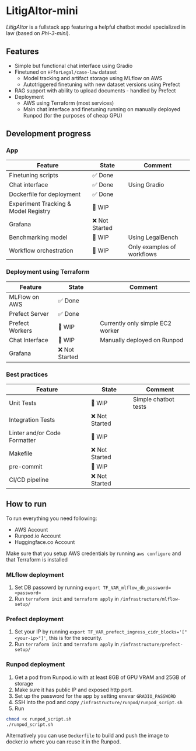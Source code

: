 # LitigAItor-mini

_LitigAItor_ is a fullstack app featuring a helpful chatbot model specialized in law (based on _Phi-3-mini_).

## Features

- Simple but functional chat interface using Gradio
- Finetuned on `HFforLegal/case-law` dataset
  - Model tracking and artifact storage using MLflow on AWS
  - Autotriggered finetuning with new dataset versions using Prefect
- RAG support with ability to upload documents - handled by Prefect
- Deployment
  - AWS using Terraform (most services)
  - Main chat interface and finetuning running on manually deployed Runpod (for the purposes of cheap GPU)


## Development progress

### App
| Feature         | State   | Comment                        |
|-----------------|---------|--------------------------------|
| Finetuning scripts      | ✅ Done | |
| Chat interface       | ✅ Done  | Using Gradio     |
|Dockerfile for deployment| ✅ Done | | 
| Experiment Tracking & Model Registry |  🚧 WIP | | 
| Grafana  | ❌ Not Started  |
| Benchmarking model | 🚧 WIP | Using LegalBench |
|Workflow orchestration| 🚧 WIP | Only examples of workflows |


### Deployment using Terraform
| Feature         | State   | Comment                        |
|-----------------|---------|--------------------------------|
| MLFlow on AWS     | ✅ Done | |
| Prefect Server | ✅ Done | |
| Prefect Workers       | 🚧 WIP   | Currently only simple EC2 worker   |
| Chat Interface | 🚧 WIP | Manually deployed on Runpod |
| Grafana | ❌ Not Started | | 


### Best practices
| Feature         | State   | Comment                        |
|-----------------|---------|--------------------------------|
|Unit Tests| 🚧 WIP | Simple chatbot tests |
| Integration Tests| ❌ Not Started  | |
| Linter and/or Code Formatter |🚧 WIP | |  
| Makefile| ❌ Not Started   | |
| pre-commit | 🚧 WIP | |
| CI/CD pipeline | ❌ Not Started | | 

## How to run

To run everything you need following:
- AWS Account
- Runpod.io Account
- Huggingface.co Account

Make sure that you setup AWS credentials by running `aws configure` and that Terraform is installed

### MLflow deployment

1. Set DB passowrd by running `export TF_VAR_mlflow_db_password=<password>`
2. Run `terraform init` and `terraform apply` in `/infrastructure/mlflow-setup/`

### Prefect deployment

1. Set your IP by running `export TF_VAR_prefect_ingress_cidr_blocks='["<your-ip>"]'`, this is for the security.
2. Run `terraform init` and `terraform apply` in `/infrastructure/prefect-setup/`

### Runpod deployment

1. Get a pod from Runpod.io with at least 8GB of GPU VRAM and 25GB of storage
2. Make sure it has public IP and exposed http port.
3. Set up the password for the app by setting envvar `GRADIO_PASSWORD`  
4. SSH into the pod and copy `/infrastructure/runpod/runpod_script.sh`
5. Run 
  ```bash
  chmod +x runpod_script.sh
  ./runpod_script.sh
  ```

Alternatively you can use `Dockerfile` to build and push the image to docker.io where you can reuse it in the Runpod.
